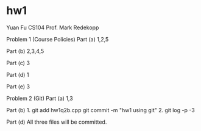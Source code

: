 hw1
===

Yuan Fu
CS104 
Prof. Mark Redekopp


Problem 1 (Course Policies)
Part (a)
1,2,5

Part (b)
2,3,4,5

Part (c)
3

Part (d)
1

Part (e)
3

Problem 2 (Git)
Part (a)
1,3

Part (b)
1. 
git add hw1q2b.cpp
git commit -m "hw1 using git"
2.
git log -p -3

Part (d)
All three files will be committed.

